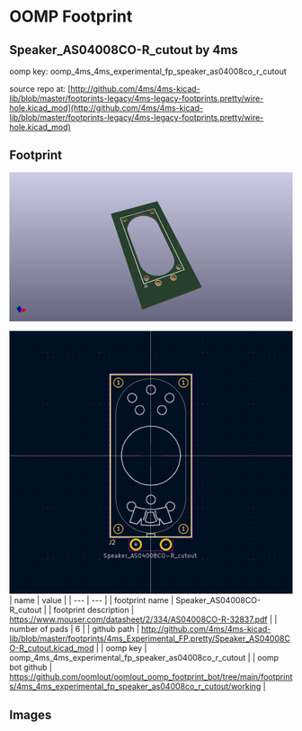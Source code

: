 # OOMP Footprint  
## Speaker_AS04008CO-R_cutout  by 4ms  
  
oomp key: oomp_4ms_4ms_experimental_fp_speaker_as04008co_r_cutout  
  
source repo at: [http://github.com/4ms/4ms-kicad-lib/blob/master/footprints-legacy/4ms-legacy-footprints.pretty/wire-hole.kicad_mod](http://github.com/4ms/4ms-kicad-lib/blob/master/footprints-legacy/4ms-legacy-footprints.pretty/wire-hole.kicad_mod)  
## Footprint  
  
[![working_kicad_pcb_3d.png](working_kicad_pcb_3d_600.png)](working_kicad_pcb_3d.png)  
  
[![working.png](working_600.png)](working.png)  
| name | value | 
| --- | --- | 
| footprint name | Speaker_AS04008CO-R_cutout | 
| footprint description | https://www.mouser.com/datasheet/2/334/AS04008CO-R-32837.pdf | 
| number of pads | 6 | 
| github path | http://github.com/4ms/4ms-kicad-lib/blob/master/footprints/4ms_Experimental_FP.pretty/Speaker_AS04008CO-R_cutout.kicad_mod | 
| oomp key | oomp_4ms_4ms_experimental_fp_speaker_as04008co_r_cutout | 
| oomp bot github | https://github.com/oomlout/oomlout_oomp_footprint_bot/tree/main/footprints/4ms_4ms_experimental_fp_speaker_as04008co_r_cutout/working | 
## Images  
